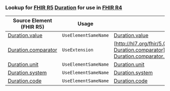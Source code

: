 ### Lookup for [FHIR R5](https://hl7.org/fhir/R5/) [Duration](https://hl7.org/fhir/R5/Duration.html) for use in [FHIR R4](https://hl7.org/fhir/R4/)

| Source Element (FHIR R5) | Usage | Target |
| -------------- | ----- | ------ |
| [Duration.value](https://hl7.org/fhir/R5/Duration.html#resource) | `UseElementSameName` | [Duration.value](https://hl7.org/fhir/R4/Duration.html#resource) |
| [Duration.comparator](https://hl7.org/fhir/R5/Duration.html#resource) | `UseExtension` | [http://hl7.org/fhir/5.0/StructureDefinition/extension-Duration.comparator](StructureDefinition-ext-R5-Duration.comparator.html) |
| [Duration.unit](https://hl7.org/fhir/R5/Duration.html#resource) | `UseElementSameName` | [Duration.unit](https://hl7.org/fhir/R4/Duration.html#resource) |
| [Duration.system](https://hl7.org/fhir/R5/Duration.html#resource) | `UseElementSameName` | [Duration.system](https://hl7.org/fhir/R4/Duration.html#resource) |
| [Duration.code](https://hl7.org/fhir/R5/Duration.html#resource) | `UseElementSameName` | [Duration.code](https://hl7.org/fhir/R4/Duration.html#resource) |
